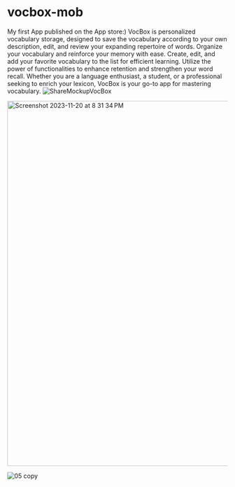 # vocbox-mob
My first App published on the App store:) 
VocBox is personalized vocabulary storage, designed to save the vocabulary according to your own description, edit, and review your expanding repertoire of words. Organize your vocabulary and reinforce your memory with ease. Create, edit, and add your favorite vocabulary to the list for efficient learning. Utilize the power of functionalities to enhance retention and strengthen your word recall. Whether you are a language enthusiast, a student, or a professional seeking to enrich your lexicon, VocBox is your go-to app for mastering vocabulary.
![ShareMockupVocBox](https://github.com/jessie-pastan/vocbox-mob/assets/116131795/ad50bcbe-af8a-4115-a19a-80085ec08ae8)


<img width="835" alt="Screenshot 2023-11-20 at 8 31 34 PM" src="https://github.com/jessie-pastan/vocbox-mob/assets/116131795/7b90b5c0-9e4a-41b1-92bc-112edf68d1eb">


![05 copy](https://github.com/jessie-pastan/vocbox-mob/assets/116131795/32e9cb3e-f535-4718-894f-90c0c4b18f43)
